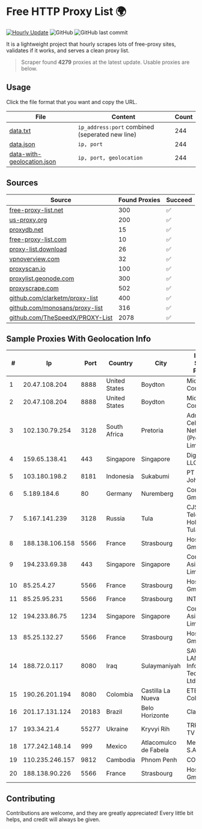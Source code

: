 
# Free HTTP Proxy List 🌍

[![Hourly Update](https://github.com/mertguvencli/http-proxy-list/actions/workflows/main.yml/badge.svg?branch=main)](https://github.com/mertguvencli/http-proxy-list/actions/workflows/main.yml)
![GitHub](https://img.shields.io/github/license/mertguvencli/http-proxy-list)
![GitHub last commit](https://img.shields.io/github/last-commit/mertguvencli/http-proxy-list)

It is a lightweight project that hourly scrapes lots of free-proxy sites, validates if it works, and serves a clean proxy list.


> Scraper found **4279** proxies at the latest update. Usable proxies are below.

## Usage

Click the file format that you want and copy the URL.


|File|Content|Count|
|----|-------|-----|
|[data.txt](https://raw.githubusercontent.com/mertguvencli/http-proxy-list/main/proxy-list/data.txt)|`ip_address:port` combined (seperated new line)|244|
|[data.json](https://raw.githubusercontent.com/mertguvencli/http-proxy-list/main/proxy-list/data.json)|`ip, port`|244|
|[data-with-geolocation.json](https://raw.githubusercontent.com/mertguvencli/http-proxy-list/main/proxy-list/data-with-geolocation.json)|`ip, port, geolocation`|244|

## Sources

|Source|Found Proxies|Succeed|
|------|-------------|-------|
|[free-proxy-list.net](https://free-proxy-list.net)|300|✅|
|[us-proxy.org](https://www.us-proxy.org)|200|✅|
|[proxydb.net](http://proxydb.net)|15|✅|
|[free-proxy-list.com](https://free-proxy-list.com/?page=&port=&type%5B%5D=http&type%5B%5D=https&up_time=0&search=Search)|10|✅|
|[proxy-list.download](https://www.proxy-list.download/HTTP)|26|✅|
|[vpnoverview.com](https://vpnoverview.com/privacy/anonymous-browsing/free-proxy-servers)|32|✅|
|[proxyscan.io](https://www.proxyscan.io)|100|✅|
|[proxylist.geonode.com](https://proxylist.geonode.com/api/proxy-list?limit=300&page=1&sort_by=lastChecked&sort_type=desc&protocols=http,https)|300|✅|
|[proxyscrape.com](https://api.proxyscrape.com/v2/?request=displayproxies&protocol=http&timeout=10000&country=all&ssl=all&anonymity=all)|502|✅|
|[github.com/clarketm/proxy-list](https://raw.githubusercontent.com/clarketm/proxy-list/master/proxy-list-raw.txt)|400|✅|
|[github.com/monosans/proxy-list](https://raw.githubusercontent.com/monosans/proxy-list/main/proxies/http.txt)|316|✅|
|[github.com/TheSpeedX/PROXY-List](https://raw.githubusercontent.com/TheSpeedX/PROXY-List/master/http.txt)|2078|✅|


## Sample Proxies With Geolocation Info

|#|Ip|Port|Country|City|Internet Service Provider|
|-|--|----|-------|----|-------------------------|
|1|20.47.108.204|8888|United States|Boydton|Microsoft Corporation|
|2|20.47.108.204|8888|United States|Boydton|Microsoft Corporation|
|3|102.130.79.254|3128|South Africa|Pretoria|Adnexus Celerity Networks (Proprietary) Limited|
|4|159.65.138.41|443|Singapore|Singapore|DigitalOcean, LLC|
|5|103.180.198.2|8181|Indonesia|Sukabumi|PT Bentang Johar Awal|
|6|5.189.184.6|80|Germany|Nuremberg|Contabo GmbH|
|7|5.167.141.239|3128|Russia|Tula|CJSC "ER-Telecom Holding" Tula branch|
|8|188.138.106.158|5566|France|Strasbourg|Host Europe GmbH|
|9|194.233.69.38|443|Singapore|Singapore|Contabo Asia Private Limited|
|10|85.25.4.27|5566|France|Strasbourg|Host Europe GmbH|
|11|85.25.95.231|5566|France|Strasbourg|INTERGENIA|
|12|194.233.86.75|1234|Singapore|Singapore|Contabo Asia Private Limited|
|13|85.25.132.27|5566|France|Strasbourg|Host Europe GmbH|
|14|188.72.0.117|8080|Iraq|Sulaymaniyah|SAWAD LAND for Information Technology Ltd|
|15|190.26.201.194|8080|Colombia|Castilla La Nueva|ETB - Colombia|
|16|201.17.131.124|20183|Brazil|Belo Horizonte|Claro S.A.|
|17|193.34.21.4|55277|Ukraine|Kryvyi Rih|TRK Cable TV LLC|
|18|177.242.148.14|999|Mexico|Atlacomulco de Fabela|Mega Cable, S.A. de C.V.|
|19|110.235.246.157|9812|Cambodia|Phnom Penh|COGETEL Co|
|20|188.138.90.226|5566|France|Strasbourg|Host Europe GmbH|



## Contributing

Contributions are welcome, and they are greatly appreciated! Every
little bit helps, and credit will always be given.

